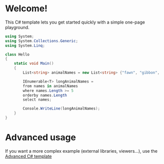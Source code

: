 # Welcome!

This C# template lets you get started quickly with a simple one-page playground.

```C# runnable
using System;
using System.Collections.Generic;
using System.Linq;

class Hello 
{
    static void Main() 
    {
        List<string> animalNames = new List<string> {"fawn", "gibbon", "heron", "ibex", "jackalope"};

        IEnumerable<T> longAnimalNames = 
        from names in animalNames 
        where names.Length >= 5 
        orderby names.Length
        select names;

        Console.WriteLine(longAnimalNames);
    }
}

```

# Advanced usage

If you want a more complex example (external libraries, viewers...), use the [Advanced C# template](https://tech.io/select-repo/386)
